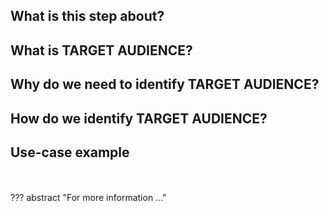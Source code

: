 ## What is this step about?


## What is TARGET AUDIENCE?

## Why do we need to identify TARGET AUDIENCE?

## How do we identify TARGET AUDIENCE?

## Use-case example

<br>
<br>
??? abstract "For more information ..."
